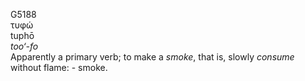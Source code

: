 <body>
  <p>G5188<br>  τυφώ  <br> tuphō  <br><i>too‘-fo </i><br>Apparently a primary verb; to make a <i>smoke</i>, that is, slowly <i>consume</i> without flame: - smoke.<br></p>
 </body>